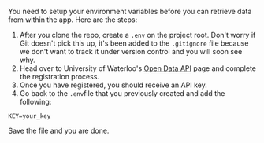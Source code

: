 You need to setup your environment variables before you can retrieve data from
within the app. Here are the steps:

1. After you clone the repo, create a `.env` on the project root. Don't worry if
   Git doesn't pick this up, it's been added to the `.gitignore` file because we
   don't want to track it under version control and you will soon see why.
2. Head over to University of Waterloo's [Open Data
   API](https://uwaterloo.ca/api/register) page and complete the registration
   process.
3. Once you have registered, you should receive an API key.
4. Go back to the `.env`file that you previously created and add the following:
```
KEY=your_key
```

Save the file and you are done.
